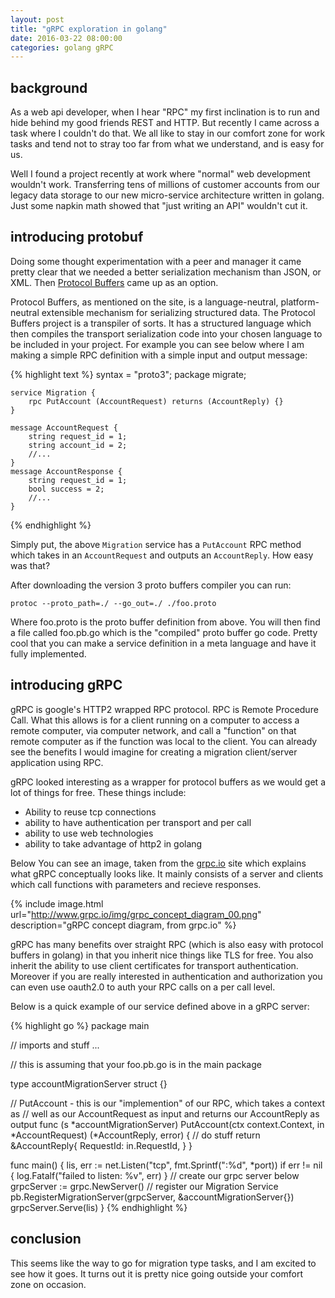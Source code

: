 ```yaml
---
layout: post
title: "gRPC exploration in golang"
date: 2016-03-22 08:00:00
categories: golang gRPC
---
```


## background

As a web api developer, when I hear "RPC" my first inclination is to run and
hide behind my good friends REST and HTTP.  But recently I came across a task
where I couldn't do that.  We all like to stay in our comfort zone for work 
tasks and tend not to stray too far from what we understand, and is easy for
us.  

Well I found a project recently at work where "normal" web development wouldn't
work.  Transferring tens of millions of customer accounts from our legacy
data storage to our new micro-service architecture written in golang.  Just some
napkin math showed that "just writing an API" wouldn't cut it.

## introducing protobuf

Doing some thought experimentation with a peer and manager it came pretty clear
that we needed a better serialization mechanism than JSON, or XML.  Then 
[Protocol Buffers][protobuf] came up as an option.

Protocol Buffers, as mentioned on the site, is a language-neutral, 
platform-neutral extensible mechanism for serializing structured data.  The
Protocol Buffers project is a transpiler of sorts.  It has a structured language
which then compiles the transport serialization code into your chosen language
to be included in your project.  For example you can see below where I am making
a simple RPC definition with a simple input and output message:

{% highlight text %}
    syntax = "proto3";
    package migrate;

    service Migration {
        rpc PutAccount (AccountRequest) returns (AccountReply) {}
    }

    message AccountRequest {
        string request_id = 1;
        string account_id = 2;
        //...
    }
    message AccountResponse {
        string request_id = 1;
        bool success = 2;
        //...
    }
{% endhighlight %}

Simply put, the above `Migration` service has a `PutAccount` RPC method which 
takes in an `AccountRequest` and outputs an `AccountReply`.  How easy was that?

After downloading the version 3 proto buffers compiler you can run:

    protoc --proto_path=./ --go_out=./ ./foo.proto

Where foo.proto is the proto buffer definition from above.  You will then find a
file called foo.pb.go which is the "compiled" proto buffer go code.  Pretty
cool that you can make a service definition in a meta language and have it
fully implemented.

## introducing gRPC


gRPC is google's HTTP2 wrapped RPC protocol.  RPC is Remote Procedure Call.  What
this allows is for a client running on a computer to access a remote computer, 
via computer network, and call a "function" on that remote computer as if the
function was local to the client.  You can already see the benefits I would imagine
for creating a migration client/server application using RPC.

gRPC looked interesting as a wrapper for protocol buffers as we would get a lot
of things for free.  These things include:

* Ability to reuse tcp connections
* ability to have authentication per transport and per call
* ability to use web technologies
* ability to take advantage of http2 in golang

Below You can see an image, taken from the [grpc.io][grpc] site which explains 
what gRPC conceptually looks like.  It mainly consists of a server and clients
which call functions with parameters and recieve responses.

{% include image.html url="http://www.grpc.io/img/grpc_concept_diagram_00.png" description="gRPC concept diagram, from grpc.io" %}

gRPC has many benefits over straight RPC (which is also easy with protocol
buffers in golang) in that you inherit nice things like TLS for free.  You 
also inherit the ability to use client certificates for transport authentication.
Moreover if you are really interested in authentication and authorization you
can even use oauth2.0 to auth your RPC calls on a per call level.

Below is a quick example of our service defined above in a gRPC server:

{% highlight go %}
package main

// imports and stuff ...

// this is assuming that your foo.pb.go is in the main package

type accountMigrationServer struct {}

// PutAccount - this is our "implemention" of our RPC, which takes a context as
// well as our AccountRequest as input and returns our AccountReply as output
func (s *accountMigrationServer) PutAccount(ctx context.Context, in *AccountRequest) (*AccountReply, error) {
    // do stuff
    return &AccountReply{
        RequestId: in.RequestId,
    }
}

func main() {
    lis, err := net.Listen("tcp", fmt.Sprintf(":%d", *port))
    if err != nil {
                log.Fatalf("failed to listen: %v", err)
    }
    // create our grpc server below
    grpcServer := grpc.NewServer()
    // register our Migration Service
    pb.RegisterMigrationServer(grpcServer, &accountMigrationServer{})
    grpcServer.Serve(lis)
}
{% endhighlight %}

## conclusion

This seems like the way to go for migration type tasks, and I am excited to see 
how it goes.  It turns out it is pretty nice going outside your comfort zone on
occasion.

[grpc]: http://www.grpc.io/
[protobuf]: https://developers.google.com/protocol-buffers/

